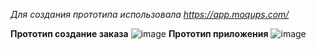 *Для создания прототипа использовала <https://app.moqups.com/>*

**Прототип  создание заказа**
![image](https://github.com/cyberlizka/-/assets/164761247/2a57d004-2241-403a-97dc-68c8898acb3a)
**Прототип  приложения**
![image](https://github.com/cyberlizka/-/assets/164761247/2f2f2534-89bf-4615-b29a-58191f80adbc)



